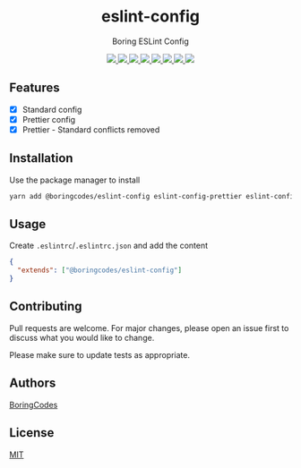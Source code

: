 <div align="center">
  <h1>eslint-config</h1>
  <p>Boring ESLint Config</p>

  <div>
    <a href="https://github.com/boringcodes/eslint-config/commits" aria-label="Commitizen Friendly">
      <img src="https://img.shields.io/badge/commitizen-friendly-brightgreen.svg?style=flat-square">
    </a>
    <a href="https://github.com/boringcodes/eslint-config" aria-label="Prettier Code Style">
      <img src="https://img.shields.io/badge/code_style-prettier-brightgreen?style=flat-square">
    </a>
    <a href="https://github.com/boringcodes/eslint-config/actions" aria-label="Lint Status">
      <img src="https://img.shields.io/github/workflow/status/boringcodes/eslint-config/lint-source?style=flat-square&label=lint">
    </a>
    <a href="https://david-dm.org/boringcodes/eslint-config" aria-label="Dependencies Status">
      <img src="https://img.shields.io/david/boringcodes/eslint-config?style=flat-square">
    </a>
    <a href="https://www.npmjs.com/package/@boringcodes/eslint-config" aria-label="NPM Version">
      <img src="https://img.shields.io/npm/v/@boringcodes/eslint-config?color=brightgreen&style=flat-square">
    </a>
    <a href="https://www.npmjs.com/package/@boringcodes/eslint-config" aria-label="NPM Downloads">
      <img src="https://img.shields.io/npm/dm/@boringcodes/eslint-config?style=flat-square">
    </a>
    <a href="https://github.com/boringcodes/eslint-config/blob/master/LICENSE" aria-label="MIT License">
      <img src="https://img.shields.io/github/license/boringcodes/eslint-config?color=brightgreen&style=flat-square">
    </a>
    <a href="https://github.com/boringcodes" aria-label="BoringCodes Verified">
      <img src="https://img.shields.io/badge/boringcodes-verified-brightgreen?style=flat-square">
    </a>
  </div>
</div>

## Features

- [x] Standard config
- [x] Prettier config
- [x] Prettier - Standard conflicts removed

## Installation

Use the package manager to install

```bash
yarn add @boringcodes/eslint-config eslint-config-prettier eslint-config-standard eslint-plugin-import eslint-plugin-node eslint-plugin-promise eslint --dev
```

## Usage

Create `.eslintrc`/`.eslintrc.json` and add the content

```json
{
  "extends": ["@boringcodes/eslint-config"]
}
```

## Contributing

Pull requests are welcome. For major changes, please open an issue first to discuss what you would like to change.

Please make sure to update tests as appropriate.

## Authors

[BoringCodes](https://github.com/boringcodes)

## License

[MIT](https://github.com/boringcodes/eslint-config/blob/master/LICENSE)
